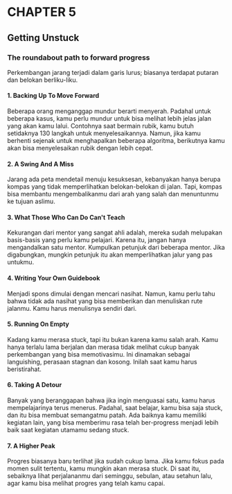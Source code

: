 # CHAPTER 5

## Getting Unstuck

### The roundabout path to forward progress

Perkembangan jarang terjadi dalam garis lurus; biasanya terdapat putaran dan belokan berliku-liku.

#### 1. Backing Up To Move Forward

Beberapa orang menganggap mundur berarti menyerah. Padahal untuk beberapa kasus, kamu perlu mundur untuk bisa melihat lebih jelas jalan yang akan kamu lalui. Contohnya saat bermain rubik, kamu butuh setidaknya 130 langkah untuk menyelesaikannya. Namun, jika kamu berhenti sejenak untuk menghapalkan beberapa algoritma, berikutnya kamu akan bisa menyelesaikan rubik dengan lebih cepat.

#### 2. A Swing And A Miss

Jarang ada peta mendetail menuju kesuksesan, kebanyakan hanya berupa kompas yang tidak memperlihatkan belokan-belokan di jalan. Tapi, kompas bisa membantu mengembalikanmu dari arah yang salah dan menuntunmu ke tujuan aslimu.

#### 3. What Those Who Can Do Can't Teach

Kekurangan dari mentor yang sangat ahli adalah, mereka sudah melupakan basis-basis yang perlu kamu pelajari. Karena itu, jangan hanya mengandalkan satu mentor. Kumpulkan petunjuk dari beberapa mentor. Jika digabungkan, mungkin petunjuk itu akan memperlihatkan jalur yang pas untukmu.

#### 4. Writing Your Own Guidebook

Menjadi spons dimulai dengan mencari nasihat. Namun, kamu perlu tahu bahwa tidak ada nasihat yang bisa memberikan dan menuliskan rute jalanmu. Kamu harus menulisnya sendiri dari.

#### 5. Running On Empty

Kadang kamu merasa stuck, tapi itu bukan karena kamu salah arah. Kamu hanya terlalu lama berjalan dan merasa tidak melihat cukup banyak perkembangan yang bisa memotivasimu. Ini dinamakan sebagai languishing, perasaan stagnan dan kosong. Inilah saat kamu harus beristirahat.

#### 6. Taking A Detour

Banyak yang beranggapan bahwa jika ingin menguasai satu, kamu harus mempelajarinya terus menerus. Padahal, saat belajar, kamu bisa saja stuck, dan itu bisa membuat semangatmu patah. Ada baiknya kamu memiliki kegiatan lain, yang bisa memberimu rasa telah ber-progress menjadi lebih baik saat kegiatan utamamu sedang stuck.

#### 7. A Higher Peak

Progres biasanya baru terlihat jika sudah cukup lama. Jika kamu fokus pada momen sulit tertentu, kamu mungkin akan merasa stuck. Di saat itu, sebaiknya lihat perjalananmu dari seminggu, sebulan, atau setahun lalu, agar kamu bisa melihat progres yang telah kamu capai.